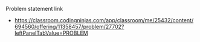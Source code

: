 Problem statement link

- https://classroom.codingninjas.com/app/classroom/me/25432/content/694560/offering/11358457/problem/27702?leftPanelTabValue=PROBLEM

